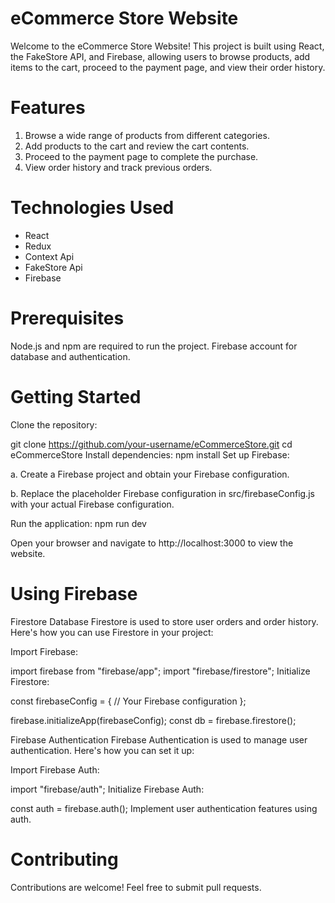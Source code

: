  
# eCommerce Store Website
Welcome to the eCommerce Store Website! This project is built using React, the FakeStore API, and Firebase, allowing users to browse products, add items to the cart, proceed to the payment page, and view their order history.

# Features 
1.  Browse a wide range of products from different categories.
2.  Add products to the cart and review the cart contents.
3.  Proceed to the payment page to complete the purchase.
4. View order history and track previous orders.

# Technologies Used
 - React
 - Redux
 - Context Api
 - FakeStore Api
 - Firebase
   

# Prerequisites
Node.js and npm are required to run the project.
Firebase account for database and authentication.

# Getting Started
Clone the repository:

  git clone https://github.com/your-username/eCommerceStore.git
  cd eCommerceStore
  Install dependencies:
  npm install
  Set up Firebase:

a. Create a Firebase project and obtain your Firebase configuration.

b. Replace the placeholder Firebase configuration in src/firebaseConfig.js with your actual Firebase configuration.

Run the application:
npm run dev

Open your browser and navigate to http://localhost:3000 to view the website.
# Using Firebase
Firestore Database
Firestore is used to store user orders and order history. Here's how you can use Firestore in your project:

 Import Firebase:

import firebase from "firebase/app";
import "firebase/firestore";
Initialize Firestore:

const firebaseConfig = {
  // Your Firebase configuration
};

firebase.initializeApp(firebaseConfig);
const db = firebase.firestore();

Firebase Authentication
Firebase Authentication is used to manage user authentication. Here's how you can set it up:

Import Firebase Auth:

import "firebase/auth";
Initialize Firebase Auth:

const auth = firebase.auth();
Implement user authentication features using auth.

# Contributing
Contributions are welcome! Feel free to submit pull requests.
